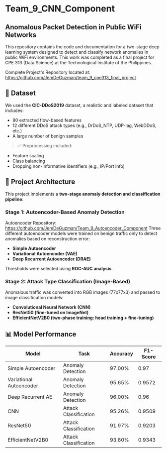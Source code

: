 # Team_9_CNN_Component
## Anomalous Packet Detection in Public WiFi Networks

This repository contains the code and documentation for a two-stage deep learning system designed to detect and classify network anomalies in public WiFi environments. This work was completed as a final project for CPE 313 (Data Science) at the Technological Institute of the Philippines.

Complete Project's Repository located at: https://github.com/JemDeGuzman/team_9_cpe313_final_project

## 📁 Dataset

We used the **CIC-DDoS2019** dataset, a realistic and labeled dataset that includes:
- 80 extracted flow-based features
- 12 different DDoS attack types (e.g., DrDoS_NTP, UDP-lag, WebDDoS, etc.)
- A large number of benign samples

> ✅ Preprocessing included:
- Feature scaling
- Class balancing 
- Dropping non-informative identifiers (e.g., IP/Port info)

## 🧠 Project Architecture

This project implements a **two-stage anomaly detection and classification pipeline**:

### Stage 1: Autoencoder-Based Anomaly Detection
Autoencoder Repository: https://github.com/JemDeGuzman/Team_9_Autoencoder_Component
Three different autoencoder models were trained on benign traffic only to detect anomalies based on reconstruction error:
- **Simple Autoencoder**
- **Variational Autoencoder (VAE)**
- **Deep Recurrent Autoencoder (DRAE)**

Thresholds were selected using **ROC-AUC analysis**.

### Stage 2: Attack Type Classification (Image-Based)
Anomalous traffic was converted into RGB images (77x77x3) and passed to image classification models:
- **Convolutional Neural Network (CNN)**
- **ResNet50 (fine-tuned on ImageNet)**
- **EfficientNetV2B0 (two-phase training: head training + fine-tuning)**

## 📊 Model Performance

| Model                  | Task                   | Accuracy | F1-Score | 
|------------------------|------------------------|----------|----------|
| Simple Autoencoder     | Anomaly Detection      | 97.00%   | 0.97     | 
| Variational Autoencoder| Anomaly Detection      | 95.65%   | 0.9572   | 
| Deep Recurrent AE      | Anomaly Detection      | 96.00%   | 0.96     |
| CNN                    | Attack Classification  | 95.26%   | 0.9509   |
| ResNet50               | Attack Classification  | 91.97%   | 0.9203   | 
| EfficientNetV2B0       | Attack Classification  | 93.80%   | 0.9343   | 
